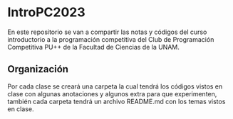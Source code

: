 # IntroPC2023

En este repositorio se van a compartir las notas y códigos del curso introductorio
a la programación competitiva del Club de Programación Competitiva PU++ de la
Facultad de Ciencias de la UNAM.

## Organización

Por cada clase se creará una carpeta la cual tendrá los códigos vistos en clase
con algunas anotaciones y algunos extra para que experimenten, también cada
carpeta tendrá un archivo README.md con los temas vistos en clase.
